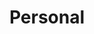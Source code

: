 ---
title: Personal
summary: Take a look behind the scenes of the Ypertex Blog with the articles in this collection.
cover:
    url: 81e06294-f27b-4bb1-bcce-5e1974624e73
    attribution: "[Aaron Burden](https://unsplash.com/photos/xG8IQMqMITM)"
aliases: [/tags/on-a-personal-note/]
---